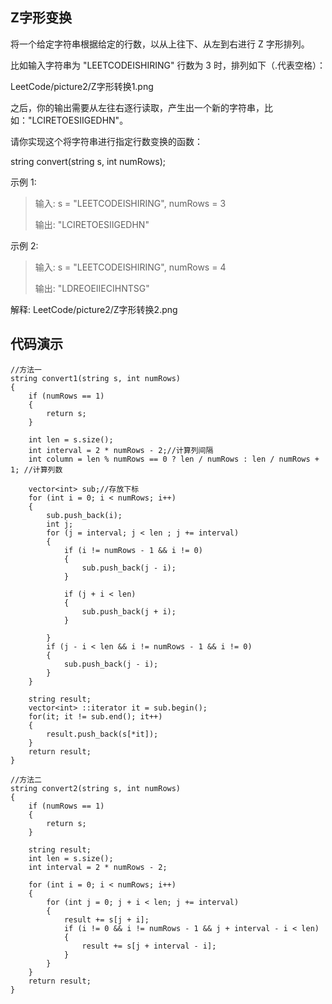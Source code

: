 ## Z字形变换 ##
将一个给定字符串根据给定的行数，以从上往下、从左到右进行 Z 字形排列。

比如输入字符串为 "LEETCODEISHIRING" 行数为 3 时，排列如下（.代表空格）：

LeetCode/picture2/Z字形转换1.png

之后，你的输出需要从左往右逐行读取，产生出一个新的字符串，比如："LCIRETOESIIGEDHN"。

请你实现这个将字符串进行指定行数变换的函数：

string convert(string s, int numRows);

示例 1:

> 输入: s = "LEETCODEISHIRING", numRows = 3
> 
> 输出: "LCIRETOESIIGEDHN"

示例 2:

> 输入: s = "LEETCODEISHIRING", numRows = 4
> 
> 输出: "LDREOEIIECIHNTSG"

解释:
LeetCode/picture2/Z字形转换2.png
## 代码演示 ##
	//方法一
	string convert1(string s, int numRows)
	{
		if (numRows == 1)
		{
			return s;
		}

		int len = s.size();
		int interval = 2 * numRows - 2;//计算列间隔
		int column = len % numRows == 0 ? len / numRows : len / numRows + 1; //计算列数
		
		vector<int> sub;//存放下标
		for (int i = 0; i < numRows; i++)
		{
			sub.push_back(i);
			int j;
			for (j = interval; j < len ; j += interval)
			{	
				if (i != numRows - 1 && i != 0)
				{
					sub.push_back(j - i);
				}
								
				if (j + i < len)
				{
					sub.push_back(j + i);
				}
				
			}
			if (j - i < len && i != numRows - 1 && i != 0)
			{
				sub.push_back(j - i);
			}
		}

		string result;
		vector<int> ::iterator it = sub.begin();
		for(it; it != sub.end(); it++)
		{
			result.push_back(s[*it]);
		}		
		return result;
	}

	//方法二
	string convert2(string s, int numRows) 
	{
		if (numRows == 1)
		{
			return s;
		}

		string result;
		int len = s.size();
		int interval = 2 * numRows - 2;

		for (int i = 0; i < numRows; i++)
		{
			for (int j = 0; j + i < len; j += interval)
			{
				result += s[j + i];
				if (i != 0 && i != numRows - 1 && j + interval - i < len)
				{
					result += s[j + interval - i];
				}					
			}
		}
		return result;
	}
